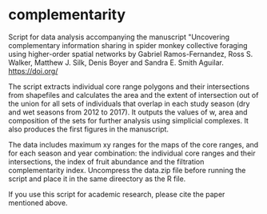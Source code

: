 # complementarity
Script for data analysis accompanying the manuscript "Uncovering complementary information sharing in spider monkey collective foraging using higher-order spatial networks by Gabriel Ramos-Fernandez, Ross S. Walker, Matthew J. Silk, Denis Boyer and Sandra E. Smith Aguilar. https://doi.org/

The script extracts individual core range polygons and their intersections from shapefiles and calculates the area and the extent of intersection out of the union for all sets of individuals that overlap in each study season (dry and wet seasons from 2012 to 2017). It outputs the values of w, area and composition of the sets for further analysis using simplicial complexes. It also produces the first figures in the manuscript.

The data includes maximum xy ranges for the maps of the core ranges, and for each season and year combination: the individual core ranges and their intersections, the index of fruit abundance and the filtration complementarity index. Uncompress the data.zip file before running the script and place it in the same direectory as the R file.

If you use this script for academic research, please cite the paper mentioned above.
